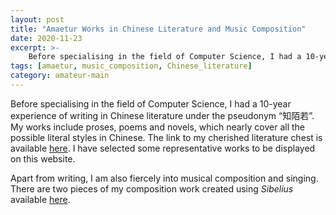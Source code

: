 ```yaml
---
layout: post
title: "Amaetur Works in Chinese Literature and Music Composition"
date: 2020-11-23
excerpt: >-
    Before specialising in the field of Computer Science, I had a 10-year experience of writing in Chinese literature under the pseudonym “知陌若”. My works include proses, poems and novels, which nearly cover all the possible literal styles in Chinese. I have selected some representative works to be displayed on this website. Apart from writing, I am also fiercely into musical composition and singing. There are two pieces of my composition works created using Sibelius.
tags: [amaetur, music_composition, Chinese_literature]
category: amateur-main
---
```


Before specialising in the field of Computer Science, I had a 10-year experience of writing in Chinese literature under the pseudonym “知陌若”. My works include proses, poems and novels, which nearly cover all the possible literal styles in Chinese. The link to my cherished literature chest is available [here](https://user.qzone.qq.com/619500985?ADUIN=619500985&ADSESSION=1606090056&ADTAG=CLIENT.QQ.5779_MyTip.0&ADPUBNO=27063&source=namecardhoverstar). I have selected some representative works to be displayed on this website.

Apart from writing, I am also fiercely into musical composition and singing. There are two pieces of my composition work created using *Sibelius* available [here](https://github.com/Lawhy/MusicPieces).
